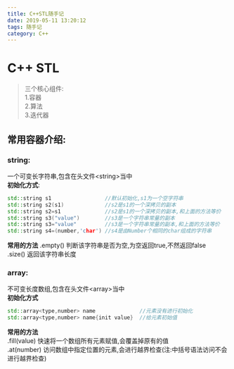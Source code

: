 ```yaml
---
title: C++STL随手记
date: 2019-05-11 13:20:12
tags: 随手记
category: C++
---
```

# C++ STL
> 三个核心组件:  
> 1.容器  
> 2.算法  
> 3.迭代器  

## 常用容器介绍:
### string:
  一个可变长字符串,包含在头文件\<string\>当中  
  **初始化方式**:
  ```C++
  std::string s1                 //默认初始化,s1为一个空字符串  
  std::string s2(s1)             //s2是s1的一个深拷贝的副本
  std::string s2=s1              //s2是s1的一个深拷贝的副本,和上面的方法等价
  std::string s3("value")        //s3是一个字符串常量的副本
  std::string s3="value"         //s3是一个字符串常量的副本,和上面的方法等价
  std::string s4=(number,'char') //s4是由Number个相同的char组成的字符串
  ```
  **常用的方法**
  .empty() 判断该字符串是否为空,为空返回true,不然返回false    
  .size() 返回该字符串长度  

### array:
  不可变长度数组,包含在头文件\<array\>当中  
  **初始化方式**  
  ```C++
  std::array<type,number> name              //元素没有进行初始化
  std::array<type,number> name{init value}  //给元素初始值
  ```
  **常用的方法**  
  .fill(value) 快速将一个数组所有元素赋值,会覆盖掉原有的值  
  .at(number) 访问数组中指定位置的元素,会进行越界检查(注:中括号语法访问不会进行越界检查)
